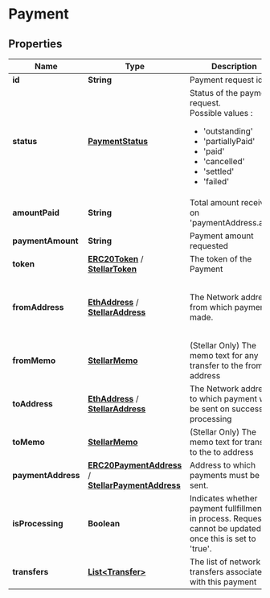 # Payment


## Properties
Name | Type | Description | Notes
------------ | ------------- | ------------- | -------------
**id** | **String** | Payment request id | 
**status** | [**PaymentStatus**](PaymentStatus.md) | Status of the payment request. <br> Possible values : <ul>  <li>'outstanding'</li><li>'partiallyPaid'</li><li>'paid'</li><li>'cancelled'</li><li>'settled' </li><li>'failed'</li></ul> | 
**amountPaid** | **String** | Total amount received on 'paymentAddress.addr' | 
**paymentAmount** | **String** |Payment amount requested  | 
**token** | [**ERC20Token**](ERC20Token.md) / [**StellarToken**](StellarToken.md) | The token of the Payment | 
**fromAddress** | [**EthAddress**](EthAddress.md) / [**StellarAddress**](StellarAddress.md) | The Network address from which payment is made. |  [optional] Refunds will be sent to this address.
**fromMemo** | [**StellarMemo**](StellarMemo.md) | (Stellar Only) The memo text for any transfer to the from address |  [optional]
**toAddress** | [**EthAddress**](EthAddress.md) / [**StellarAddress**](StellarAddress.md) | The Network address to which payment will be sent on successful processing | 
**toMemo** | [**StellarMemo**](StellarMemo.md) | (Stellar Only) The memo text for transfer to the to address |  [optional]
**paymentAddress** | [**ERC20PaymentAddress**](ERC20PaymentAddress.md) / [**StellarPaymentAddress**](StellarPaymentAddress.md) | Address to which payments must be sent. |  [optional]
**isProcessing** | **Boolean** | Indicates whether payment fullfillment is in process. Request cannot be updated once this is set to 'true'. | 
**transfers** | [**List&lt;Transfer&gt;**](Transfer.md) | The list of network transfers associated with this payment | 

